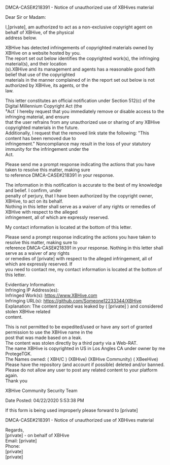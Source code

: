 DMCA-CASE#218391 - Notice of unauthorized use of XBHives material   

Dear Sir or Madam:   

I,[private], am authorized to act as a non-exclusive copyright agent on behalf of XBHive, of the physical   
address below.     

XBHive has detected infringements of copyrighted materials owned by XBHive on a website hosted by you.   
The report set out below identifies the copyrighted work(s), the infringing material(s), and their location   
(s).XBHive and its management and agents has a reasonable good faith belief that use of the copyrighted   
materials in the manner complained of in the report set out below is not authorized by XBHive, its agents, or the   
law.     

This letter constitutes an official notification under Section 512(c) of the Digital Millennium Copyright Act (the   
³Act´
I hereby request that you immediately remove or disable access to the infringing material, and ensure   
that the user refrains from any unauthorized use or sharing of any XBHive copyrighted materials in the future.   
Additionally, I request that the removed link state the following: "This content has been removed due to   
infringement." Noncompliance may result in the loss of your statutory immunity for the infringement under the   
Act.   

Please send me a prompt response indicating the actions that you have taken to resolve this matter, making sure   
to reference DMCA-CASE#218391 in your response.   

The information in this notification is accurate to the best of my knowledge and belief. I confirm, under   
penalty of perjury, that I have been authorized by the copyright owner, XBHive, to act on its behalf.   
Nothing in this letter shall serve as a waiver of any rights or remedies of XBHive with respect to the alleged   
infringement, all of which are expressly reserved.  

My contact information is located at the bottom of this letter.  

Please send a prompt response indicating the actions you have taken to resolve this matter, making sure to   
reference DMCA-CASE#218391 in your response. Nothing in this letter shall serve as a waiver of any rights   
or remedies of [private] with respect to the alleged infringement, all of which are expressly reserved. If   
you need to contact me, my contact information is located at the bottom of this letter.   

Evidentiary Information:   
Infringing IP Address(es):   
Infringed Work(s): https://www.XBHive.com   
Infringing URL(s): https://github.com/Someone12233344/XBHive   
Explanation: The content posted was leaked by ( [private] ) and considered stolen XBHive related   
content.  

This is not permitted to be expedited/used or have any sort of granted permission to use the XBHive name in the   
post that was made based on a leak.   
The content was stolen directly by a third party via a Web-RAT.   
The name XBHive is copyrighted in US in Los Angles CA under owner by me ProtegeTGK.   
The Names owned: ( XBH/C ) (XBHive) (XBHive Community) ( XBeeHive)   
Please have the repository (and account if possible) deleted and/or banned.   
Please do not allow any user to post any related content to your platform again.   
Thank you  

XBHive Community Security Team   

Date Posted: 04/22/2020 5:53:38 PM   

If this form is being used improperly please forward to [private] 

DMCA-CASE#218391 - Notice of unauthorized use of XBHives material   

Regards,   
[private] - on behalf of XBHive   
Email: [private]  
Phone:     
[private]    
[private]  
